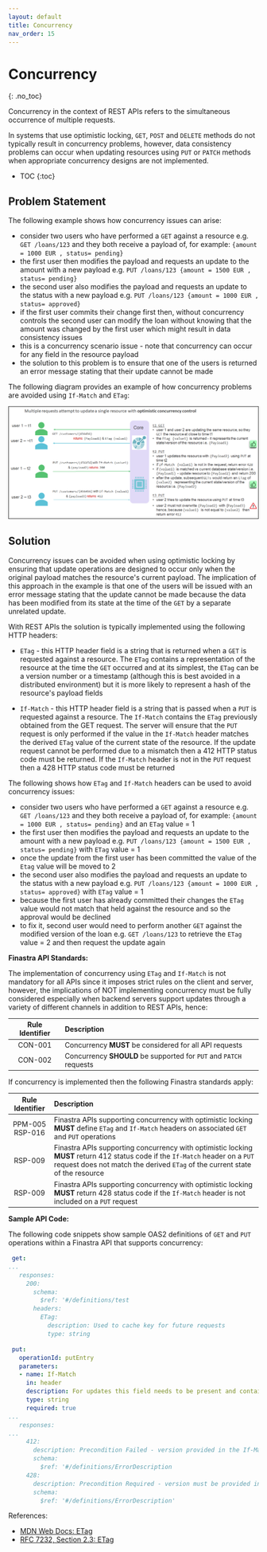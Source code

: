 ```yaml
---
layout: default
title: Concurrency
nav_order: 15
---
```


# Concurrency
{: .no_toc}

Concurrency in the context of REST APIs refers to the simultaneous occurrence of multiple requests.

In systems that use optimistic locking, `GET`, `POST` and `DELETE` methods do not typically result in concurrency problems, however, data consistency problems can occur when updating resources using `PUT` or `PATCH` methods when appropriate concurrency designs are not implemented.

- TOC
{:toc}

## Problem Statement

The following example shows how concurrency issues can arise:
* consider two users who have performed a `GET` against a resource e.g. `GET /loans/123` and they both receive a payload of, for example: `{amount = 1000 EUR , status= pending}`
* the first user then modifies the payload and requests an update to the amount with a new payload e.g. `PUT /loans/123 {amount = 1500 EUR , status= pending}`
* the second user also modifies the payload and requests an update to the status with a new payload e.g. `PUT /loans/123 {amount = 1000 EUR , status= approved}`
* if the first user commits their change first then, without concurrency controls the second user can modify the loan without knowing that the amount was changed by the first user which might result in data consistency issues
* this is a concurrency scenario issue - note that concurrency can occur for any field in the resource payload
* the solution to this problem is to ensure that one of the users is returned an error message stating that their update cannot be made

The following diagram provides an example of how concurrency problems are avoided using `If-Match` and `ETag`:

![concurrency http](images/concurrency.png)

## Solution

Concurrency issues can be avoided when using optimistic locking by ensuring that update operations are designed to occur only when the original payload matches the resource's current payload. The implication of this approach in the example is that one of the users will be issued with an error message stating that the update cannot be made because the data has been modified from its state at the time of the `GET` by a separate unrelated update.

With REST APIs the solution is typically implemented using the following HTTP headers:

* `ETag` - this HTTP header field is a string that is returned when a `GET` is requested against a resource. The `ETag` contains a representation of the resource at the time the `GET` occurred and at its simplest, the `ETag` can be a version number or a timestamp (although this is best avoided in a distributed environment) but it is more likely to represent a hash of the resource's payload fields 

* `If-Match` - this HTTP header field is a string that is passed when a `PUT` is requested against a resource. The `If-Match` contains the `ETag` previously obtained from the GET request. The server will ensure that the `PUT` request is only performed if the value in the `If-Match` header matches the derived `ETag` value of the current state of the resource. If the update request cannot be performed due to a mismatch then a 412 HTTP status code must be returned. If the `If-Match` header is not in the `PUT` request then a 428 HTTP status code must be returned 

The following shows how `ETag` and `If-Match` headers can be used to avoid concurrency issues:
* consider two users who have performed a `GET` against a resource e.g. `GET /loans/123` and they both receive a payload of, for example: `{amount = 1000 EUR , status= pending}` and an `ETag` value = 1
* the first user then modifies the payload and requests an update to the amount with a new payload e.g. `PUT /loans/123 {amount = 1500 EUR , status= pending}` with `ETag` value = 1 
* once the update from the first user has been committed the value of the `Etag` value will be moved to 2
* the second user also modifies the payload and requests an update to the status with a new payload e.g. `PUT /loans/123 {amount = 1000 EUR , status= approved}` with `ETag` value = 1 
* because the first user has already committed their changes the `ETag` value would not match that held against the resource and so the approval would be declined 
* to fix it, second user would need to perform another `GET` against the modified version of the loan e.g. `GET /loans/123` to retrieve the `ETag` value = 2 and then request the update again

**Finastra API Standards:**

The implementation of concurrency using `ETag` and `If-Match` is not mandatory for all APIs since it imposes strict rules on the client and server, however, the implications of NOT implementing concurrency must be fully considered especially when backend servers support updates through a variety of different channels in addition to REST APIs, hence:

| Rule Identifier  | Description  |
|:-------:|:------------ |
| CON-001 | Concurrency **MUST** be considered for all API requests |
| CON-002 | Concurrency **SHOULD** be supported for `PUT` and `PATCH` requests |

If concurrency is implemented then the following Finastra standards apply:

| Rule Identifier  | Description  |
|:-------:|:------------ |
| PPM-005<br>RSP-016 | Finastra APIs supporting concurrency with optimistic locking **MUST** define `ETag` and `If-Match` headers on associated `GET` and `PUT` operations |
| RSP-009 | Finastra APIs supporting concurrency with optimistic locking **MUST** return 412 status code if the `If-Match` header on a `PUT` request does not match the derived `ETag` of the current state of the resource |
| RSP-009 | Finastra APIs supporting concurrency with optimistic locking **MUST** return 428 status code if the `If-Match` header is not included on a `PUT` request |


**Sample API Code:**

The following code snippets show sample OAS2 definitions of `GET` and `PUT` operations within a Finastra API that supports concurrency:

```yaml
 get:
...
   responses:
     200:
       schema:
         $ref: '#/definitions/test
       headers:
         ETag:
           description: Used to cache key for future requests
           type: string
```


```yaml
 put:
   operationId: putEntry
   parameters:
   - name: If-Match
     in: header
     description: For updates this field needs to be present and contain an ETag value
     type: string
     required: true
...
   responses:
...
     412:
       description: Precondition Failed - version provided in the If-Match header is invalid
       schema:
         $ref: '#/definitions/ErrorDescription
     428:
       description: Precondition Required - version must be provided in the If-Match header
       schema:
         $ref: '#/definitions/ErrorDescription'
```

References:

* [MDN Web Docs: ETag](https://developer.mozilla.org/en-US/docs/Web/HTTP/Headers/ETag)
* [RFC 7232, Section 2.3: ETag](http://tools.ietf.org/html/7232#section-2.3)
